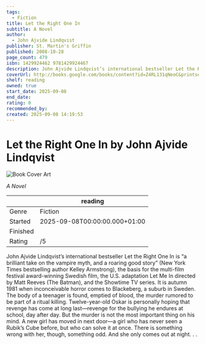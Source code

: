 ```yaml
---
tags:
  - Fiction
title: Let the Right One In
subtitle: A Novel
author:
  - John Ajvide Lindqvist
publisher: St. Martin's Griffin
published: 2008-10-28
page_count: 479
isbn: 1429924462 9781429924467
description: John Ajvide Lindqvist’s international bestseller Let the Right One In is “a brilliant take on the vampire myth, and a roaring good story” (New York Times bestselling author Kelley Armstrong), the basis for the multi-film festival award-winning Swedish film, the U.S. adaptation Let Me In directed by Matt Reeves (The Batman), and the Showtime TV series. It is autumn 1981 when inconceivable horror comes to Blackeberg, a suburb in Sweden. The body of a teenager is found, emptied of blood, the murder rumored to be part of a ritual killing. Twelve-year-old Oskar is personally hoping that revenge has come at long last—revenge for the bullying he endures at school, day after day. But the murder is not the most important thing on his mind. A new girl has moved in next door—a girl who has never seen a Rubik’s Cube before, but who can solve it at once. There is something wrong with her, though, something odd. And she only comes out at night. . .
coverUrl: http://books.google.com/books/content?id=Z4RL131qNeoC&printsec=frontcover&img=1&zoom=1&source=gbs_api
shelf: reading
owned: true
start_date: 2025-09-08
end_date:
rating: 0
recommended_by:
created: 2025-09-08 14:19:53
---
```


# Let the Right One In by John Ajvide Lindqvist

![Book Cover Art](http://books.google.com/books/content?id=Z4RL131qNeoC&printsec=frontcover&img=1&zoom=1&source=gbs_api)

_A Novel_

| &nbsp; | reading | 
| --- | --- |
| Genre | Fiction |
| Started | 2025-09-08T00:00:00.000+01:00 |
| Finished |  |
| Rating | /5 |

John Ajvide Lindqvist’s international bestseller Let the Right One In is “a brilliant take on the vampire myth, and a roaring good story” (New York Times bestselling author Kelley Armstrong), the basis for the multi-film festival award-winning Swedish film, the U.S. adaptation Let Me In directed by Matt Reeves (The Batman), and the Showtime TV series. It is autumn 1981 when inconceivable horror comes to Blackeberg, a suburb in Sweden. The body of a teenager is found, emptied of blood, the murder rumored to be part of a ritual killing. Twelve-year-old Oskar is personally hoping that revenge has come at long last—revenge for the bullying he endures at school, day after day. But the murder is not the most important thing on his mind. A new girl has moved in next door—a girl who has never seen a Rubik’s Cube before, but who can solve it at once. There is something wrong with her, though, something odd. And she only comes out at night. . .